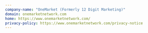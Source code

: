 ```yaml
---
company-name: "OneMarket (Formerly 12 Digit Marketing)"
domain: onemarketnetwork.com
home: https://www.onemarketnetwork.com/
privacy-policy: https://www.onemarketnetwork.com/privacy-notice
---
```




